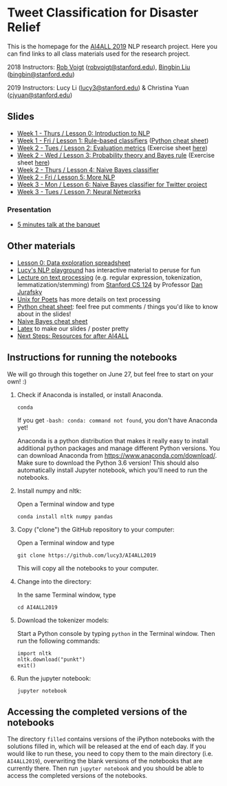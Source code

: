 # Tweet Classification for Disaster Relief

This is the homepage for the [AI4ALL 2019](http://ai4all.stanford.edu/) NLP research project. 
Here you can find links to all class materials used for the research project.

2018 Instructors: [Rob Voigt](https://nlp.stanford.edu/robvoigt/) (robvoigt@stanford.edu), [Bingbin Liu](https://www.linkedin.com/in/bingbinliu/) (bingbin@stanford.edu)

2019 Instructors: Lucy Li (lucy3@stanford.edu) & Christina Yuan (cjyuan@stanford.edu)

## Slides
* [Week 1 - Thurs / Lesson 0: Introduction to NLP](https://docs.google.com/presentation/d/1S4bf1l4-g4BKkWFPutNyqi2YKJMoieTJHRfTTvB3edk/edit?usp=sharing)
* [Week 1 - Fri / Lesson 1: Rule-based classifiers](https://docs.google.com/presentation/d/1j1WkNvZBv5ularvSoY8r5doCL53Y4hdcIW8Y82afajE/edit?usp=sharing) ([Python cheat sheet](https://docs.google.com/presentation/d/1ToMvqhFXC9XJgsqqSDhzhaIaSqWxnYAdp5sDYrfmj-I/edit?usp=sharing))
* [Week 2 - Tues / Lesson 2: Evaluation metrics](https://docs.google.com/presentation/d/16a3Lf7Mp-_3UjEB_cmFlofRBbE2ONFm1BJkuzOgeRx0/edit?usp=sharing) (Exercise sheet [here](https://docs.google.com/document/d/1IyynNr2hVJY8LOzFEBKRXNJ71usqfPQuR81lrFjEcPc/edit?usp=sharing))
* [Week 2 - Wed / Lesson 3: Probability theory and Bayes rule](https://docs.google.com/presentation/d/18h0QDt5jQGx74L0OMbqjL24sIt_ooMCeVI9pfaDan1Q/edit?usp=sharing) 
(Exercise sheet [here](https://docs.google.com/document/d/1slPFRt_VSxUox1GLy8rlnkSOB3LXFIIBNAobdp8MqGs/edit?usp=sharing))
* [Week 2 - Thurs / Lesson 4: Naive Bayes classifier](https://docs.google.com/presentation/d/10ucgKKkkEdG2OLIsDuRnQBGkeDIJTIayvxGl06E_mFg/edit?usp=sharing)
* [Week 2 - Fri / Lesson 5: More NLP](https://docs.google.com/presentation/d/1fWRKDyyQIqH5s98iB0_HrN90TlMbE-W1PHLGfHOUMYM/edit?usp=sharing)
* [Week 3 - Mon / Lesson 6: Naive Bayes classifier for Twitter project](https://docs.google.com/presentation/d/1q3KTSEHeq4btUdQ7d3rYVBeqgCb8KWKRvQrNebnNHws/edit?usp=sharing)
* [Week 3 - Tues / Lesson 7: Neural Networks](https://docs.google.com/presentation/d/1IalgO0s9w3-hwvMcm9ii9Vv9kJ3v5UHOUL95ZqG8O2c/edit?usp=sharing)

### Presentation
* [5 minutes talk at the banquet](https://docs.google.com/document/d/1Sc4ZZ1rotK1DGtoZVU9lgTEhne6EqQ2DXU1tchKiAvE/edit?usp=sharing)


## Other materials
* [Lesson 0: Data exploration spreadsheet](https://docs.google.com/spreadsheets/d/1EC83i5jhi5TjQTT4XN0v4CScZcie9WloASPGSEdJ2mY/edit?usp=sharing)
* [Lucy's NLP playground](https://docs.google.com/document/d/1sQRM3exnko5kmz3yqWHN3eQ6Oc0-fqrf4LKVWpUGPuQ/edit?usp=sharing) has interactive material to peruse for fun
* [Lecture on text processing](https://web.stanford.edu/class/cs124/lec/textprocessingboth.pdf) (e.g. regular expression, tokenization, lemmatization/stemming) from [Stanford CS 124](http://web.stanford.edu/class/cs124/#schedule) by Professor [Dan Jurafsky](https://web.stanford.edu/~jurafsky/)
* [Unix for Poets](https://web.stanford.edu/class/cs124/kwc-unix-for-poets.pdf) has more details on text processing
* [Python cheat sheet](https://docs.google.com/presentation/d/1ToMvqhFXC9XJgsqqSDhzhaIaSqWxnYAdp5sDYrfmj-I/edit?usp=sharing): feel free put comments / things you'd like to know about in the slides!
* [Naive Bayes cheat sheet](https://docs.google.com/document/d/1Z6WnbCQYtOsaoFAZc4VdXtCc9edGIlPBX9CulSwBVgo/edit)
* [Latex](http://latex2png.com/) to make our slides / poster pretty
* [Next Steps: Resources for after AI4ALL](https://docs.google.com/document/d/1_byDijN6Mc0Gk7phL5e5dmVuhyMkkZDNoEsXXvnfzPw/edit?usp=sharing)


## Instructions for running the notebooks
We will go through this together on June 27, but feel free to start on your own! :) 
1. Check if Anaconda is installed, or install Anaconda.

    ```
    conda
    ```
    
    If you get ```-bash: conda: command not found```, you don't have Anaconda yet!
    
    Anaconda is a python distribution that makes it really easy to install additional python packages and manage different Python versions. You can download Anaconda from https://www.anaconda.com/download/. Make sure to download the Python 3.6 version! This should also automatically install Jupyter notebook, which you'll need to run the notebooks.

2. Install numpy and nltk:
    
    Open a Terminal window and type 
    
    ```
    conda install nltk numpy pandas
    ```

3. Copy ("clone") the GitHub repository to your computer:

    Open a Terminal window and type 
    
    ```
    git clone https://github.com/lucy3/AI4ALL2019
    ```
    
    This will copy all the notebooks to your computer.

4. Change into the directory:

   In the same Terminal window, type

   ```
   cd AI4ALL2019
   ```

5. Download the tokenizer models:

    Start a Python console by typing `python` in the Terminal window. Then run the following commands:

    ```
    import nltk
    nltk.download("punkt")
    exit()
    ```

6. Run the jupyter notebook:

    ```
    jupyter notebook
    ```

## Accessing the completed versions of the notebooks

The directory `filled` contains versions of the iPython notebooks with the solutions filled in, which will be released at the end of each day. If you would like to run these, you need to copy them to the main directory (i.e. `AI4ALL2019`), overwriting the blank versions of the notebooks that are currently there. Then run `jupyter notebook` and you should be able to access the completed versions of the notebooks.

